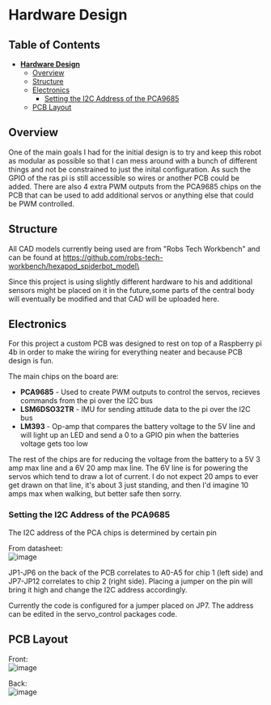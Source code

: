# Hardware Design

## Table of Contents
- [**Hardware Design**](#hardware-design)
  - [Overview](#overview)
  - [Structure](#structure)
  - [Electronics](#electronics)
    - [Setting the I2C Address of the PCA9685](#setting-the-i2c-address-of-the-pca9685)
  - [PCB Layout](#pcb-layout)


## Overview
One of the main goals I had for the initial design is to try and keep this robot as modular as possible so that I can mess around with a bunch of different 
things and not be constrained to just the inital configuration. As such the GPIO of the ras pi is still accessible so wires or another PCB could be added. There are also 4 extra PWM outputs from the PCA9685 chips on the PCB that can be used to add additional servos or anything else that could be PWM controlled.

## Structure
All CAD models currently being used are from "Robs Tech Workbench" and can be found at https://github.com/robs-tech-workbench/hexapod_spiderbot_model\  

Since this project is using slightly different hardware to his and additional sensors might be placed on it in the future,some parts of the central body will eventually be modified and that CAD will be uploaded here.

## Electronics

For this project a custom PCB was designed to rest on top of a Raspberry pi 4b in order to make the wiring for everything neater and because PCB design is fun.  

The main chips on the board are:  
- **PCA9685** - Used to create PWM outputs to control the servos, recieves commands from the pi over the I2C bus
- **LSM6DSO32TR** - IMU for sending attitude data to the pi over the I2C bus
- **LM393** - Op-amp that compares the battery voltage to the 5V line and will light up an LED and send a 0 to a GPIO pin when the batteries voltage gets too low

The rest of the chips are for reducing the voltage from the battery to a 5V 3 amp max line and a 6V 20 amp max line. The 6V line is for powering the servos which tend to draw a lot of current. I do not expect 20 amps to ever get drawn on that line, it's about 3 just standing, and then I'd imagine 10 amps max when walking, but better safe then sorry.

### Setting the I2C Address of the PCA9685  
The I2C address of the PCA chips is determined by certain pin  

From datasheet:  
![image](https://github.com/user-attachments/assets/077c3241-b36b-435b-8d50-6b18a9e48571)

JP1-JP6 on the back of the PCB correlates to A0-A5 for chip 1 (left side) and JP7-JP12 correlates to chip 2 (right side). Placing a
jumper on the pin will bring it high and change the I2C address accordingly.  

Currently the code is configured for a jumper placed on JP7. The address can be edited in the servo_control packages code.

## PCB Layout
Front:   
![image](https://github.com/user-attachments/assets/dfdeaa73-c6c8-46eb-a4a2-f4136d9daac4)
  
Back:  
![image](https://github.com/user-attachments/assets/7bdfb4ab-2f1f-43e5-bcb4-fd6b4d70a6b0)
